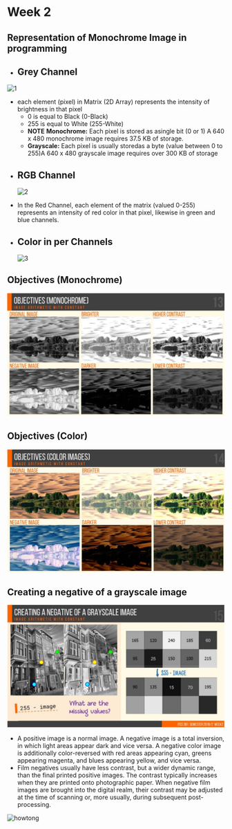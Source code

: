 # Week 2

## Representation of Monochrome Image in programming
  - ## Grey Channel
   ![1](https://www.spacetelescope.org/static/projects/img/imgproc_fig2.jpg)
  * each element (pixel) in Matrix (2D Array) represents the intensity of brightness in that pixel 
    * 0 is equal to Black (0-Black)
    * 255 is equal to White (255-White)
    *  **NOTE** **Monochrome:** Each pixel is stored as asingle bit (0 or 1) A 640 x 480 monochrome image requires 37.5 KB of storage.
    *  **Grayscale:** Each pixel is usually storedas a byte (value between 0
to 255)A 640 x 480 grayscale image requires over 300 KB of storage

  - ## RGB Channel 
    ![2](https://www.researchgate.net/profile/Dennis_Wee_Neo/publication/260038465/figure/fig1/AS:297304901865489@1447894420867/Results-of-image-processing-by-MATLAB-a-RGB-matrix-for-original-image-b-simu-lated.png)
  * In the Red Channel, each element of the matrix (valued 0-255) represents an intensity of red color in that pixel, likewise in green and blue channels.
  - ## Color in per Channels
    ![3](https://slideplayer.com/slide/9806828/32/images/43/Comparison+RGB+CMY+CMYK+YIQ+HSV+HSL.jpg)
## Objectives (Monochrome)
  ![mono](https://raw.githubusercontent.com/SunatP/ITCS381_Multimedia/master/img/monochrome.jpg)
## Objectives (Color)  
  ![color](https://raw.githubusercontent.com/SunatP/ITCS381_Multimedia/master/img/color.jpg)
## Creating a negative of a grayscale image
  ![neg](https://raw.githubusercontent.com/SunatP/ITCS381_Multimedia/master/img/negative.jpg)
  - A positive image is a normal image. A negative image is a total inversion, in which light areas appear dark and vice versa. A negative color image is additionally color-reversed with red areas appearing cyan, greens appearing magenta, and blues appearing yellow, and vice versa.
  - Film negatives usually have less contrast, but a wider dynamic range, than the final printed positive images. The contrast typically increases when they are printed onto photographic paper. When negative film images are brought into the digital realm, their contrast may be adjusted at the time of scanning or, more usually, during subsequent post-processing. 

  ![howtong](https://upload.wikimedia.org/wikipedia/commons/b/b3/Photographic_processing.jpg)